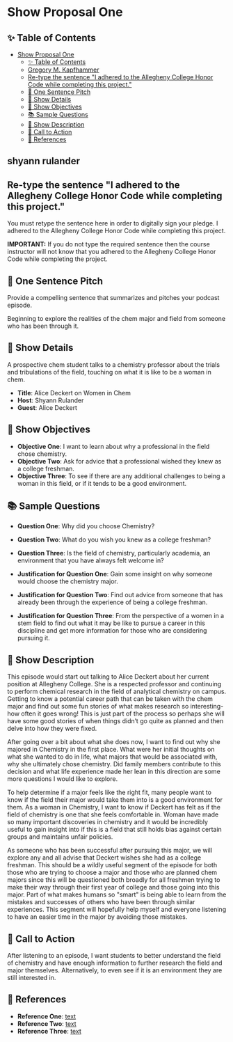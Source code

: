 
# Show Proposal One

## ✨ Table of Contents

<!---toc start-->

* [Show Proposal One](#show-proposal-one)
  * [✨ Table of Contents](#-table-of-contents)
  * [Gregory M. Kapfhammer](#gregory-m-kapfhammer)
  * [Re-type the sentence "I adhered to the Allegheny College Honor Code while completing this project."](#re-type-the-sentence-i-adhered-to-the-allegheny-college-honor-code-while-completing-this-project)
  * [🏁 One Sentence Pitch](#-one-sentence-pitch)
  * [🔬 Show Details](#-show-details)
  * [📝 Show Objectives](#-show-objectives)
  * [📚 Sample Questions](#-sample-questions)
  * [🎉 Show Description](#-show-description)
  * [📢 Call to Action](#-call-to-action)
  * [🦜 References](#-references)

<!---toc end-->

## shyann rulander

## Re-type the sentence "I adhered to the Allegheny College Honor Code while completing this project."

You must retype the sentence here in order to digitally sign your pledge.
I adhered to the Allegheny College Honor Code while completing this project.

**IMPORTANT:** If you do not type the required sentence then the course
instructor will not know that you adhered to the Allegheny College Honor Code
while completing the project.

## 🏁 One Sentence Pitch

Provide a compelling sentence that summarizes and pitches your podcast
episode.

Beginning to explore the realities of the chem major and field from someone who has been through it.

## 🔬 Show Details

A prospective chem student talks to a chemistry professor about the trials and tribulations of the field, touching on what it is like to be a woman in chem.  

- **Title**: Alice Deckert on Women in Chem
- **Host**: Shyann Rulander
- **Guest**: Alice Deckert  

## 📝 Show Objectives

- **Objective One**: I want to learn about why a professional in the field chose chemistry.
- **Objective Two**: Ask for advice that a professional wished they knew as a college freshman.
- **Objective Three**: To see if there are any additional challenges to being a woman in this field, or if it tends to be a good environment.

## 📚 Sample Questions

- **Question One**: Why did you choose Chemistry?
- **Question Two**: What do you wish you knew as a college freshman?
- **Question Three**: Is the field of chemistry, particularly academia, an environment that you have always felt welcome in?

- **Justification for Question One**: Gain some insight on why someone would choose the chemistry major.
- **Justification for Question Two**: Find out advice from someone that has already been through the experience of being a college freshman.
- **Justification for Question Three**: From the perspective of a women in a stem field to find out what it may be like to pursue a career in this discipline and get more information for those who are considering pursuing it.

## 🎉 Show Description

This episode would start out talking to Alice Deckert about her current position at Allegheny College. She is a respected professor and continuing to perform chemical research in the field of analytical chemistry on campus. Getting to know a potential career path that can be taken with the chem major and find out some fun stories of what makes research so interesting- how often it goes wrong! This is just part of the process so perhaps she will have some good stories of when things didn’t go quite as planned and then delve into how they were fixed.

After going over a bit about what she does now, I want to find out why she majored in Chemistry in the first place. What were her initial thoughts on what she wanted to do in life, what majors that would be associated with, why she ultimately chose chemistry. Did family members contribute to this decision and what life experience made her lean in this direction are some more questions I would like to explore.

To help determine if a major feels like the right fit, many people want to know if the field their major would take them into is a good environment for them. As a woman in Chemistry, I want to know if Deckert has felt as if the field of chemistry is one that she feels comfortable in. Woman have made so many important discoveries in chemistry and it would be incredibly useful to gain insight into if this is a field that still holds bias against certain groups and maintains unfair policies.

As someone who has been successful after pursuing this major, we will explore any and all advise that Deckert wishes she had as a college freshman. This should be a wildly useful segment of the episode for both those who are trying to choose a major and those who are planned chem majors since this will be questioned both broadly for all freshmen trying to make their way through their first year of college and those going into this major. Part of what makes humans so "smart" is being able to learn from the mistakes and successes of others who have been through similar experiences. This segment will hopefully help myself and everyone listening to have an easier time in the major by avoiding those mistakes.
  
## 📢 Call to Action

After listening to an episode, I want students to better understand the field of chemistry and have enough information to further research the field and major themselves. Alternatively, to even see if it is an environment they are still interested in.

## 🦜 References

- **Reference One**: [text](https://pubs.rsc.org/en/content/articlehtml/2017/rp/c6rp00252h)
- **Reference Two**: [text](https://www.jstor.org/stable/pdf/nactajournal.59.1.34.pdf)
- **Reference Three**: [text](https://europepmc.org/article/NBK/nbk526083)
